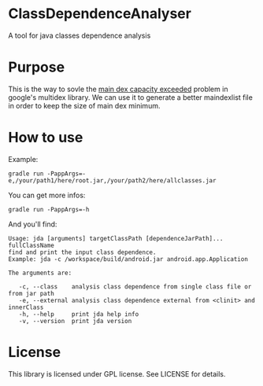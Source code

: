 # ClassDependenceAnalyser

A tool for java classes dependence analysis


# Purpose

This is the way to sovle the [main dex capacity exceeded](http://ct2wj.com/2015/12/22/the-way-to-solve-main-dex-capacity-exceeded-in-Android-gradle-build/) problem in google's multidex library. We can use it to generate a better maindexlist file in order to keep the size of main dex minimum.


# How to use

Example:

	gradle run -PappArgs=-e,/your/path1/here/root.jar,/your/path2/here/allclasses.jar

You can get more infos:

	gradle run -PappArgs=-h

And you'll find:

```
Usage: jda [arguments] targetClassPath [dependenceJarPath]... fullClassName
find and print the input class dependence.
Example: jda -c /workspace/build/android.jar android.app.Application

The arguments are:

   -c, --class    analysis class dependence from single class file or from jar path
   -e, --external analysis class dependence external from <clinit> and innerClass
   -h, --help     print jda help info
   -v, --version  print jda version
```
	
# License

This library is licensed under GPL license. See LICENSE for details.
